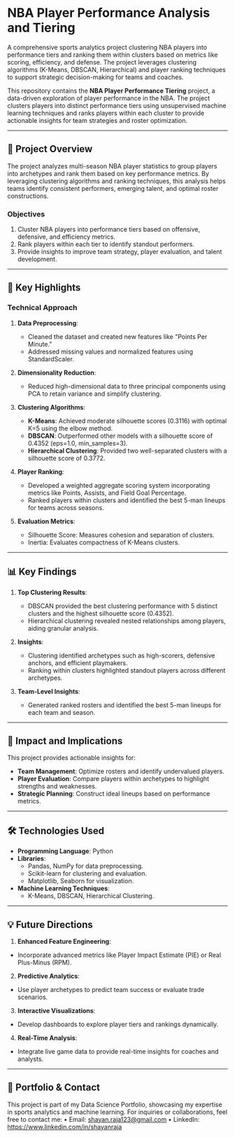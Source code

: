 # NBA Player Performance Analysis and Tiering

A comprehensive sports analytics project clustering NBA players into performance tiers and ranking them within clusters based on metrics like scoring, efficiency, and defense. The project leverages clustering algorithms (K-Means, DBSCAN, Hierarchical) and player ranking techniques to support strategic decision-making for teams and coaches.

This repository contains the **NBA Player Performance Tiering** project, a data-driven exploration of player performance in the NBA. The project clusters players into distinct performance tiers using unsupervised machine learning techniques and ranks players within each cluster to provide actionable insights for team strategies and roster optimization.

---

## 📜 **Project Overview**

The project analyzes multi-season NBA player statistics to group players into archetypes and rank them based on key performance metrics. By leveraging clustering algorithms and ranking techniques, this analysis helps teams identify consistent performers, emerging talent, and optimal roster constructions.

### **Objectives**
1. Cluster NBA players into performance tiers based on offensive, defensive, and efficiency metrics.
2. Rank players within each tier to identify standout performers.
3. Provide insights to improve team strategy, player evaluation, and talent development.

---

## 🚀 **Key Highlights**

### **Technical Approach**
1. **Data Preprocessing**:
   - Cleaned the dataset and created new features like "Points Per Minute."
   - Addressed missing values and normalized features using StandardScaler.

2. **Dimensionality Reduction**:
   - Reduced high-dimensional data to three principal components using PCA to retain variance and simplify clustering.

3. **Clustering Algorithms**:
   - **K-Means**: Achieved moderate silhouette scores (0.3116) with optimal K=5 using the elbow method.
   - **DBSCAN**: Outperformed other models with a silhouette score of 0.4352 (eps=1.0, min_samples=3).
   - **Hierarchical Clustering**: Provided two well-separated clusters with a silhouette score of 0.3772.

4. **Player Ranking**:
   - Developed a weighted aggregate scoring system incorporating metrics like Points, Assists, and Field Goal Percentage.
   - Ranked players within clusters and identified the best 5-man lineups for teams across seasons.

5. **Evaluation Metrics**:
   - Silhouette Score: Measures cohesion and separation of clusters.
   - Inertia: Evaluates compactness of K-Means clusters.

---

## 📊 **Key Findings**

1. **Top Clustering Results**:
   - DBSCAN provided the best clustering performance with 5 distinct clusters and the highest silhouette score (0.4352).
   - Hierarchical clustering revealed nested relationships among players, aiding granular analysis.

2. **Insights**:
   - Clustering identified archetypes such as high-scorers, defensive anchors, and efficient playmakers.
   - Ranking within clusters highlighted standout players across different archetypes.

3. **Team-Level Insights**:
   - Generated ranked rosters and identified the best 5-man lineups for each team and season.

---

## 🌟 **Impact and Implications**

This project provides actionable insights for:
- **Team Management**: Optimize rosters and identify undervalued players.
- **Player Evaluation**: Compare players within archetypes to highlight strengths and weaknesses.
- **Strategic Planning**: Construct ideal lineups based on performance metrics.

---

## 🛠️ **Technologies Used**

- **Programming Language**: Python
- **Libraries**: 
  - Pandas, NumPy for data preprocessing.
  - Scikit-learn for clustering and evaluation.
  - Matplotlib, Seaborn for visualization.
- **Machine Learning Techniques**:
  - K-Means, DBSCAN, Hierarchical Clustering.

---

## 💡 **Future Directions**
1.	**Enhanced Feature Engineering**:
   - Incorporate advanced metrics like Player Impact Estimate (PIE) or Real Plus-Minus (RPM).
2.	**Predictive Analytics**:
   - Use player archetypes to predict team success or evaluate trade scenarios.
3.	**Interactive Visualizations**:
   - Develop dashboards to explore player tiers and rankings dynamically.
4.	**Real-Time Analysis**:
   - Integrate live game data to provide real-time insights for coaches and analysts.
     
---

## 🔗 **Portfolio & Contact**

This project is part of my Data Science Portfolio, showcasing my expertise in sports analytics and machine learning. For inquiries or collaborations, feel free to contact me:
	•	Email: shayan.raja123@gmail.com
	•	LinkedIn: https://www.linkedin.com/in/shayanraja
